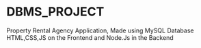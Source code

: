 # DBMS_PROJECT
Property Rental Agency Application, Made using MySQL Database HTML,CSS,JS on the Frontend and Node.Js in the Backend


 
